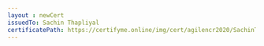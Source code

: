 ```yaml
--- 
layout : newCert 
issuedTo: Sachin Thapliyal 
certificatePath: https://certifyme.online/img/cert/agilencr2020/SachinThapliyal_f6c02.png
--- 
```

